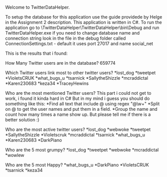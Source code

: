 Welcome to TwitterDataHelper.

To setup the database for this application use the guide providede by Helge in the Assignment 2 description.
This application is written in C#. To run the application go to \TwitterDataHelper\TwitterDataHelper\bin\Debug and run TwitterDataHelper.exe
if you need to change database name and connection string look in the file in the debug folder called ConnectionSettings.txt - default it uses port 27017 and name social_net


This is the results that i found:

How Many Twitter users are in the database?
659774

Which Twitter users link most to other twitter users?
*lost_dog
*tweetpet
*VioletsCRUK
*what_bugs_u
*tsarnick
*SallytheShizzle
*mcraddictal
*Karen230683
*keza34
*TraceyHewins

Who are the most mentioned Twitter users?
This part i could not get to work, i found it kinda hard in C#
But in my mind i guess you should do something like this:
*Find all text that include @ using regex "@\\w+"
*Split on @ to get the user names and put them in a field.
*Group the name and count how many times a name show up.
But please tell me if there is a better solution :)


Who are the most active twitter users?
*lost_dog
*webwoke
*tweetpet
*SallytheShizzle
*Violetscruk
*mcraddictal
*tsarnick
*what_bugs_u
*Karen230683
*DarkPiano

Who are the 5 most grumpy?
*lost_dog
*tweetpet
*webwoke
*mcraddictal
*wowlew

Who are the 5 most Happy?
*what_bugs_u
*DarkPiano
*VioletsCRUK
*tsarnick
*keza34